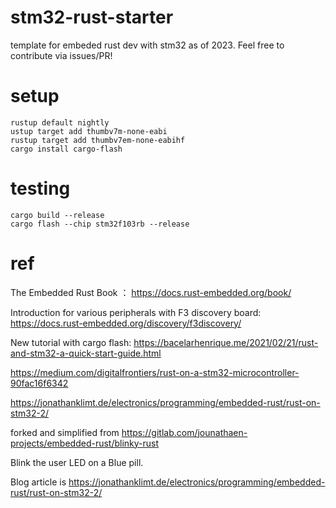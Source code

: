 # stm32-rust-starter
template for embeded rust dev with stm32 as of 2023. Feel free to contribute via issues/PR! 

# setup
```
rustup default nightly
ustup target add thumbv7m-none-eabi
rustup target add thumbv7em-none-eabihf
cargo install cargo-flash
```
# testing
```
cargo build --release
cargo flash --chip stm32f103rb --release

```
# ref
The Embedded Rust Book ： https://docs.rust-embedded.org/book/

Introduction for various peripherals with F3 discovery board: https://docs.rust-embedded.org/discovery/f3discovery/

New tutorial with cargo flash: https://bacelarhenrique.me/2021/02/21/rust-and-stm32-a-quick-start-guide.html

https://medium.com/digitalfrontiers/rust-on-a-stm32-microcontroller-90fac16f6342

https://jonathanklimt.de/electronics/programming/embedded-rust/rust-on-stm32-2/

forked and simplified from https://gitlab.com/jounathaen-projects/embedded-rust/blinky-rust

Blink the user LED on a Blue pill.

Blog article is https://jonathanklimt.de/electronics/programming/embedded-rust/rust-on-stm32-2/
